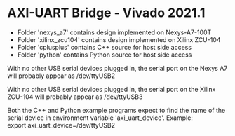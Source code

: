 # AXI-UART Bridge - Vivado 2021.1

 - Folder 'nexys_a7' contains design implemented on Nexys-A7-100T
 - Folder 'xilinx_zcu104' contains design implemented on Xilinx ZCU-104
 - Folder 'cplusplus' contains C++ source for host side access
 - Folder 'python' contains Python source for host side access
 
With no other USB serial devices plugged in, the serial port on the Nexys A7 will probably appear as /dev/ttyUSB2
 
With no other USB serial devices plugged in, the serial port on the Xilinx ZCU-104 will probably appear as /dev/ttyUSB3
 
Both the C++ and Python example programs expect to find the name of the serial device in environment variable 'axi_uart_device'. Example:  
    export axi_uart_device=/dev/ttyUSB2

 
